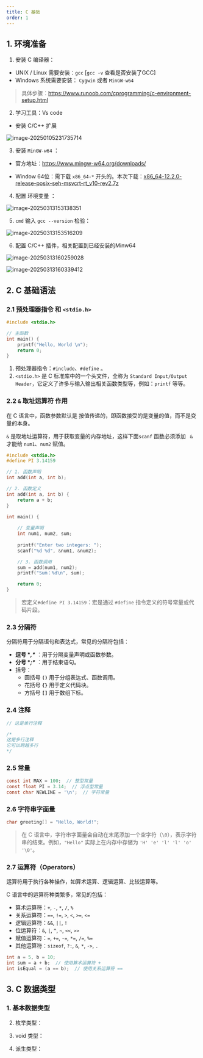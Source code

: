 ```yaml
---
title: C 基础
order: 1
---
```


## 1. 环境准备

1. 安装 C 编译器：

- UNIX / Linux 需要安装：`gcc` [`gcc -v` 查看是否安装了GCC]
- Windows 系统需要安装： `Cygwin` 或者 `MinGW-w64`

> 具体步骤：https://www.runoob.com/cprogramming/c-environment-setup.html

2. 学习工具：Vs code

- 安装 C/C++ 扩展

![image-20250105231735714](https://raw.githubusercontent.com/xupengboo/xupengboo-picture/main/img/image-20250105231735714.png)

3. 安装 `MinGW-w64` ：

- 官方地址：https://www.mingw-w64.org/downloads/

- Window 64位：需下载 `x86_64-*` 开头的。本次下载：[x86_64-12.2.0-release-posix-seh-msvcrt-rt_v10-rev2.7z](https://github.com/niXman/mingw-builds-binaries/releases/download/12.2.0-rt_v10-rev2/x86_64-12.2.0-release-posix-seh-msvcrt-rt_v10-rev2.7z)

4. 配置 环境变量 ：

![image-20250313153138351](https://raw.githubusercontent.com/xupengboo/xupengboo-picture/main/img/image-20250313153138351.png)

5. `cmd` 输入 `gcc --version` 检验：

![image-20250313153516209](https://raw.githubusercontent.com/xupengboo/xupengboo-picture/main/img/image-20250313153516209.png)

6. 配置 C/C++ 插件，相关配置到已经安装的Minw64

![image-20250313160259028](https://raw.githubusercontent.com/xupengboo/xupengboo-picture/main/img/image-20250313160259028.png)

![image-20250313160339412](https://raw.githubusercontent.com/xupengboo/xupengboo-picture/main/img/image-20250313160339412.png)



## 2. C  基础语法

### 2.1 预处理器指令 和 `<stdio.h>` 

```c
#include <stdio.h> 

// 主函数
int main() {
    printf("Hello, World \n");
    return 0;
}
```

1. 预处理器指令：`#include`、`#define` 。
2. `<stdio.h>` 是 C 标准库中的一个头文件，全称为 `Standard Input/Output Header`，它定义了许多与输入输出相关函数类型等，例如：`printf` 等等。

### 2.2 `&` 取址运算符 作用

在 C 语言中，函数参数默认是 按值传递的，即函数接受的是变量的值，而不是变量的本身。

`&` 是取地址运算符，用于获取变量的内存地址，这样下面`scanf` 函数必须添加 ` &` 才能给 `num1`、`num2` 赋值。

```c
#include <stdio.h> 
#define PI 3.14159

// 1. 函数声明
int add(int a, int b); 

// 2. 函数定义
int add(int a, int b) {
    return a + b;
}

int main() {
    
    // 变量声明
    int num1, num2, sum;
    
    printf("Enter two integers: ");
    scanf("%d %d", &num1, &num2);

    // 3. 函数调用
    sum = add(num1, num2);
    printf("Sum：%d\n", sum);

    return 0;
}
```

>  宏定义`#define PI 3.14159`：宏是通过 `#define` 指令定义的符号常量或代码片段。

 ### 2.3 分隔符

分隔符用于分隔语句和表达式，常见的分隔符包括：

- **逗号 \**,\**** ：用于分隔变量声明或函数参数。
- **分号 \**;\**** ：用于结束语句。
- 括号：
  - 圆括号 **`()`** 用于分组表达式、函数调用。
  - 花括号 **`{}`** 用于定义代码块。
  - 方括号 **`[]`** 用于数组下标。

### 2.4 注释

```c
// 这是单行注释

/*
这是多行注释
它可以跨越多行
*/
```

### 2.5 常量

```c
const int MAX = 100;  // 整型常量
const float PI = 3.14;  // 浮点型常量
const char NEWLINE = '\n';  // 字符常量
```

### 2.6 字符串字面量

```c
char greeting[] = "Hello, World!";
```

> 在 C 语言中，字符串字面量会自动在末尾添加一个空字符（`\0`），表示字符串的结束。例如，`"Hello"` 实际上在内存中存储为 `'H' 'e' 'l' 'l' 'o' '\0'`。

### 2.7 运算符（Operators）

运算符用于执行各种操作，如算术运算、逻辑运算、比较运算等。

C 语言中的运算符种类繁多，常见的包括：

- 算术运算符：`+`, `-`, `*`, `/`, `%`
- 关系运算符：`==`, `!=`, `>`, `<`, `>=`, `<=`
- 逻辑运算符：`&&`, `||`, `!`
- 位运算符：`&`, `|`, `^`, `~`, `<<`, `>>`
- 赋值运算符：`=`, `+=`, `-=`, `*=`, `/=`, `%=`
- 其他运算符：`sizeof`, `?:`, `&`, `*`, `->`, `.`

```c
int a = 5, b = 10;
int sum = a + b;  // 使用算术运算符 +
int isEqual = (a == b);  // 使用关系运算符 ==
```

## 3. C 数据类型

### 1. 基本数据类型





2. 枚举类型：



3. void 类型：



4. 派生类型：



